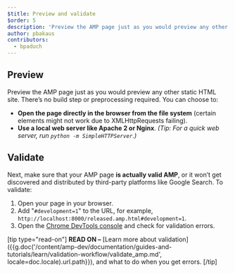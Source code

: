 ```yaml
---
$title: Preview and validate
$order: 5
description: 'Preview the AMP page just as you would preview any other static HTML site. There’s no build step or preprocessing required. You can choose to: ...'
author: pbakaus
contributors:
  - bpaduch
---
```


## Preview

Preview the AMP page just as you would preview any other static HTML site. There’s no build step or preprocessing required. You can choose to:

  - **Open the page directly in the browser from the file system** (certain elements might not work due to XMLHttpRequests failing).
  - **Use a local web server like Apache 2 or Nginx**.
    *(Tip: For a quick web server, run `python -m SimpleHTTPServer`.)*

## Validate

Next, make sure that your AMP page **is actually valid AMP**, or it won’t get discovered and distributed by third-party platforms like Google Search. To validate:

  1. Open your page in your browser.
  1. Add "`#development=1`" to the URL, for example, `http://localhost:8000/released.amp.html#development=1`.
  1. Open the [Chrome DevTools console](https://developers.google.com/web/tools/chrome-devtools/debug/console/) and check for validation errors.

[tip type="read-on"]
**READ ON –** [Learn more about validation]({{g.doc('/content/amp-dev/documentation/guides-and-tutorials/learn/validation-workflow/validate_amp.md', locale=doc.locale).url.path}}), and what to do when you get errors.
[/tip]
